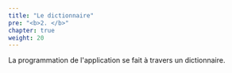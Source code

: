 ```yaml
---
title: "Le dictionnaire"
pre: "<b>2. </b>"
chapter: true
weight: 20
---
```


La programmation de l'application se fait à travers un dictionnaire.